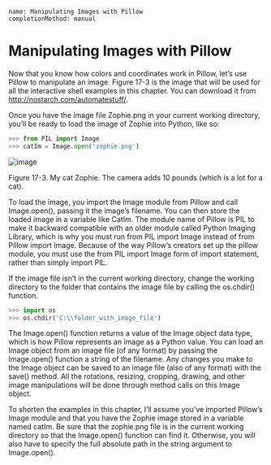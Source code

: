 ```ngMeta
name: Manipulating Images with Pillow
completionMethod: manual
```
# Manipulating Images with Pillow
Now that you know how colors and coordinates work in Pillow, let’s use Pillow to manipulate an image. Figure 17-3 is the image that will be used for all the interactive shell examples in this chapter. You can download it from <span><a href="http://nostarch.com/automatestuff/">http://nostarch.com/automatestuff/</a></span>.

Once you have the image file Zophie.png in your current working directory, you’ll be ready to load the image of Zophie into Python, like so:

```python
>>> from PIL import Image
>>> catIm = Image.open('zophie.png')
```

![image](assets/000039.jpg)

Figure 17-3. My cat Zophie. The camera adds 10 pounds (which is a lot for a cat).

To load the image, you import the Image module from Pillow and call Image.open(), passing it the image’s filename. You can then store the loaded image in a variable like CatIm. The module name of Pillow is PIL to make it backward compatible with an older module called Python Imaging Library, which is why you must run from PIL import Image instead of from Pillow import Image. Because of the way Pillow’s creators set up the pillow module, you must use the from PIL import Image form of import statement, rather than simply import PIL.

If the image file isn’t in the current working directory, change the working directory to the folder that contains the image file by calling the os.chdir() function.

```python
>>> import os
>>> os.chdir('C:\\folder_with_image_file')
```
The Image.open() function returns a value of the Image object data type, which is how Pillow represents an image as a Python value. You can load an Image object from an image file (of any format) by passing the Image.open() function a string of the filename. Any changes you make to the Image object can be saved to an image file (also of any format) with the save() method. All the rotations, resizing, cropping, drawing, and other image manipulations will be done through method calls on this Image object.

To shorten the examples in this chapter, I’ll assume you’ve imported Pillow’s Image module and that you have the Zophie image stored in a variable named catIm. Be sure that the zophie.png file is in the current working directory so that the Image.open() function can find it. Otherwise, you will also have to specify the full absolute path in the string argument to Image.open().

